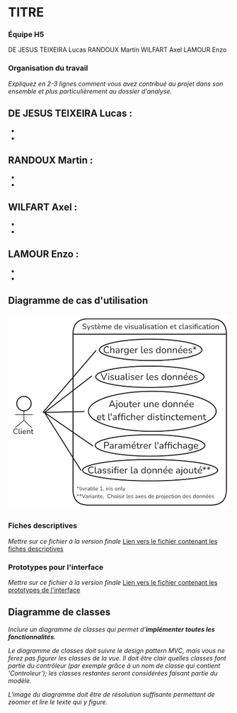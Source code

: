 # TITRE

### Équipe H5
DE JESUS TEIXEIRA Lucas
RANDOUX Martin
WILFART Axel
LAMOUR Enzo

### Organisation du travail
*Expliquez en 2-3 lignes comment vous avez contribué au projet dans son ensemble et plus particulièrement au dossier d'analyse.*

**DE JESUS TEIXEIRA Lucas :**
-
-
-

**RANDOUX Martin :**
-
-
-

**WILFART Axel :**
-
-
-

**LAMOUR Enzo :**
-
-
-

## Diagramme de cas d'utilisation

![Diagramme de cas d'utilisation](diagramme_utilisation.png)

### Fiches descriptives

*Mettre sur ce fichier à la version finale*
[Lien vers le fichier contenant les fiches descriptives](Fiche_Descriptive.md)

### Prototypes pour l'interface

*Mettre sur ce fichier à la version finale*
[Lien vers le fichier contenant les prototypes de l'interface](Prototypes_Interface.md)


## Diagramme de classes

*Inclure un diagramme de classes qui permet d'**implémenter toutes les fonctionnalités**.*

*Le diagramme de classes doit suivre le design pattern MVC, mais vous ne ferez pas figurer les classes de la vue. Il doit être clair quelles classes font partie du contrôleur (par exemple grâce à un nom de classe qui contient 'Controleur'); les classes restantes seront considérées faisant partie du modèle.*

*L'image du diagramme doit être de résolution suffisante permettant de zoomer et lire le texte qui y figure.*